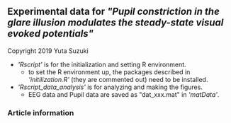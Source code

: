 ## Experimental data for *"Pupil constriction in the glare illusion modulates the steady-state visual evoked potentials"*
Copyright 2019 Yuta Suzuki

* *'Rscript'* is for the initialization and setting R environment. 
  * to set the R environment up, the packages described in *'initilization.R'* (they are commented out) need to be installed.
* *'Rscript_data_analysis'* is for analyzing and making the figures. 
  * EEG data and Pupil data are saved as "dat_xxx.mat" in *'matData'*.

### Article information
